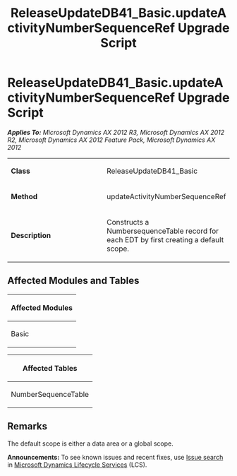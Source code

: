﻿---
title: ReleaseUpdateDB41_Basic.updateActivityNumberSequenceRef Upgrade Script
TOCTitle: ReleaseUpdateDB41_Basic.updateActivityNumberSequenceRef Upgrade Script
ms:assetid: 3494dd76-0c20-8f2d-206a-e590dd45fbe8
ms:mtpsurl: https://msdn.microsoft.com/en-us/library/JJ685132(v=AX.60)
ms:contentKeyID: 49707584
ms.date: 05/18/2015
mtps_version: v=AX.60
---

# ReleaseUpdateDB41\_Basic.updateActivityNumberSequenceRef Upgrade Script 


_**Applies To:** Microsoft Dynamics AX 2012 R3, Microsoft Dynamics AX 2012 R2, Microsoft Dynamics AX 2012 Feature Pack, Microsoft Dynamics AX 2012_

<table>
<colgroup>
<col style="width: 50%" />
<col style="width: 50%" />
</colgroup>
<tbody>
<tr class="odd">
<td><p><strong>Class</strong></p></td>
<td><p>ReleaseUpdateDB41_Basic</p></td>
</tr>
<tr class="even">
<td><p><strong>Method</strong></p></td>
<td><p>updateActivityNumberSequenceRef</p></td>
</tr>
<tr class="odd">
<td><p><strong>Description</strong></p></td>
<td><p>Constructs a NumbersequenceTable record for each EDT by first creating a default scope.</p></td>
</tr>
</tbody>
</table>


## Affected Modules and Tables

<table>
<colgroup>
<col style="width: 100%" />
</colgroup>
<thead>
<tr class="header">
<th><p>Affected Modules</p></th>
</tr>
</thead>
<tbody>
<tr class="odd">
<td><p>Basic</p></td>
</tr>
</tbody>
</table>


<table>
<colgroup>
<col style="width: 100%" />
</colgroup>
<thead>
<tr class="header">
<th><p>Affected Tables</p></th>
</tr>
</thead>
<tbody>
<tr class="odd">
<td><p>NumberSequenceTable</p></td>
</tr>
</tbody>
</table>


## Remarks

The default scope is either a data area or a global scope.

  
**Announcements:** To see known issues and recent fixes, use [Issue search](http://go.microsoft.com/fwlink/?linkid=389258) in [Microsoft Dynamics Lifecycle Services](http://go.microsoft.com/fwlink/?linkid=306505) (LCS).

